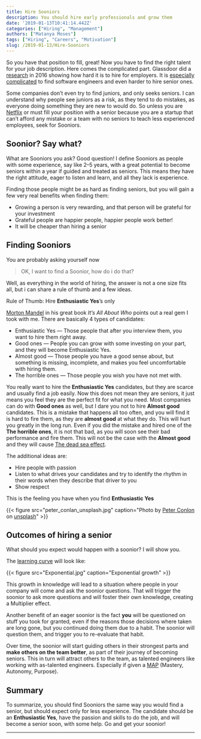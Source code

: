 ```yaml
---
title: Hire Sooniors
description: You should hire early professionals and grow them
date: '2019-01-13T10:41:14.442Z'
categories: ["Hiring", "Management"]
authors: ["Matanya Moses"]
tags: ["Hiring", "Careers", "Motivation"]
slug: /2019-01-13/Hire-Sooniors
---
```


So you have that position to fill, great! Now you have to find the right talent
for your job description. Here comes the complicated part. Glassdoor did a
[research](https://www.glassdoor.com/research/why-is-hiring-so-hard-right-now/)
in 2016 showing how hard it is to hire for employers. It is [especially
complicated](https://www.hrdive.com/news/forrester-companies-will-pay-20-more-for-in-demand-tech-talent-in-2018/510558/) to find software engineers and even harder to hire senior ones.

Some companies don’t even try to find juniors, and only seeks seniors. I can
understand why people see juniors as a risk, as they tend to do mistakes, as
everyone doing something they are new to would do. So unless you are
[Netflix](https://www.businessinsider.com/interns-banned-at-netflix-quora-2014-2) or must fill your position with a senior because you are a startup that can’t afford any mistake or a team with no seniors to teach less experienced employees, seek for Sooniors.

## Soonior? Say what?

What are Sooniors you ask? Good question! I define Sooniors as people with some experience, say like 2–5 years, with a great potential to become seniors within a year if guided and treated as seniors. This means they have the right attitude, eager to listen and learn, and all they lack is experience.

Finding those people might be as hard as finding seniors, but you will gain a few very real benefits when finding them:

- Growing a person is very rewarding, and that person will be grateful for your investment
- Grateful people are happier people, happier people work better!
- It will be cheaper than hiring a senior

## Finding Sooniors

You are probably asking yourself now 
> OK, I want to find a Soonior, how do i do that?

Well, as everything in the world of hiring, the answer is not a one size fits all, but i can share a rule of thumb and a few ideas.

Rule of Thumb: Hire **Enthusiastic Yes**’s only

[Morton Mandel](https://en.wikipedia.org/wiki/Morton_Mandel) in his great book
*It’s All About Who* points out a real gem I took with me. There are basically 4 types of candidates:

- Enthusiastic Yes — Those people that after you interview them, you want to hire them right away.
- Good ones — People you can grow with some investing on your part, and they will become Enthusiastic Yes.
- Almost good — Those people you have a good sense about, but something is missing, incomplete, and makes you feel uncomfortable with hiring them.
- The horrible ones — Those people you wish you have not met with.

You really want to hire the **Enthusiastic Yes** candidates, but they are scarce
and usually find a job easily. Now this does not mean they are seniors, it just
means you feel they are the perfect fit for what you need. Most companies can do
with **Good ones** as well, but I dare you not to hire **Almost good**
candidates. This is a mistake that happens all too often, and you will find it
is hard to fire them, as they are **almost good** at what they do. This will
hurt you greatly in the long run. Even if you did the mistake and hired one of
the **The horrible ones**, it is not that bad, as you will soon see their bad
performance and fire them. This will not be the case with the **Almost good**
and they will cause [The dead sea
effect](https://www.youtube.com/watch?v=u6XAPnuFjJc).

The additional ideas are:

- Hire people with passion
- Listen to what drives your candidates and try to identify the rhythm in their words when they describe that driver to you
- Show respect

This is the feeling you have when you find **Enthusiastic Yes**

{{< figure src="peter_conlan_unsplash.jpg" caption="Photo by [Peter Conlon](https://unsplash.com/@peterconlan?utm_source=unsplash&utm_medium=referral&utm_content=creditCopyText) on [unsplash](https://unsplash.com/@peterconlan?utm_source=unsplash&utm_medium=referral&utm_content=creditCopyText)" >}}

## Outcomes of hiring a senior

What should you expect would happen with a soonior? I will show you.

The [learning curve](https://en.wikipedia.org/wiki/Learning_curve) will look like:

{{< figure src="Exponential.jpg" caption="Exponential growth" >}}

This growth in knowledge will lead to a situation where people in your company will come and ask the soonior questions. That will trigger the soonior to ask more questions and will foster their own knowledge, creating a Multiplier effect.

Another benefit of an eager soonior is the fact **you** will be questioned on stuff you took for granted, even if the reasons those decisions where taken are long gone, but you continued doing them due to a habit. The soonior will question them, and trigger you to re-evaluate that habit.

Over time, the soonior will start guiding others in their strongest parts and
**make others on the team better**, as part of their journey of becoming
seniors. This in turn will attract others to the team, as talented engineers
like working with as-talented engineers. Especially if given a
[MAP](https://www.youtube.com/watch?v=1SfmmuC9IWs) (Mastery, Autonomy, Purpose).

## Summary

To summarize, you should find Sooniors the same way you would find a senior, but
should expect only for less experience. The candidate should be an
**Enthusiastic Yes**, have the passion and skills to do the job, and will become a senior soon, with some help. Go and get your soonior!

---

